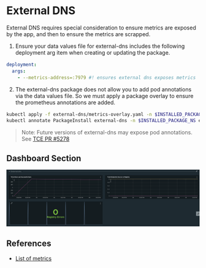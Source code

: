 # External DNS

External DNS requires special consideration to ensure metrics are exposed by the app, and then to ensure the metrics are scrapped.

1. Ensure your data values file for external-dns includes the following deployment arg item when creating or updating the package.

```yaml
deployment:
  args:
    - --metrics-address=:7979 #! ensures external dns exposes metrics
```

2. The external-dns package does not allow you to add pod annotations via the data values file.  So we must apply a package overlay to ensure the prometheus annotations are added.

```bash
kubectl apply -f external-dns/metrics-overlay.yaml -n $INSTALLED_PACKAGE_NS
kubectl annotate PackageInstall external-dns -n $INSTALLED_PACKAGE_NS ext.packaging.carvel.dev/ytt-paths-from-secret-name.0=metrics-overlay
```

>Note: Future versions of external-dns may expose pod annotations.  See [TCE PR #5278](https://github.com/vmware-tanzu/community-edition/pull/5278)

## Dashboard Section

![External DNS Section](external-dns-section.png)

## References

- [List of metrics](https://github.com/kubernetes-sigs/external-dns/blob/master/docs/faq.md)